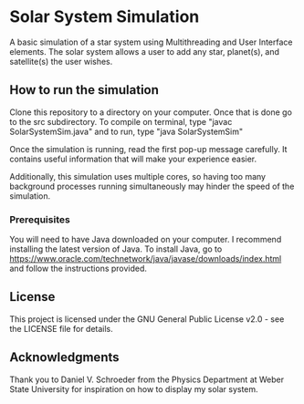 # Solar System Simulation
A basic simulation of a star system using Multithreading and User Interface elements. The solar system allows a user to add any star, planet(s), and satellite(s) the user wishes. 

## How to run the simulation

Clone this repository to a directory on your computer. Once that is done go to the src subdirectory.
To compile on terminal, type "javac SolarSystemSim.java" and to run, type "java SolarSystemSim"

Once the simulation is running, read the first pop-up message carefully. It contains useful information that will make your experience easier. 

Additionally, this simulation uses multiple cores, so having too many background processes running simultaneously may hinder the speed of the simulation. 

### Prerequisites

You will need to have Java downloaded on your computer. I recommend installing the latest version of Java.
To install Java, go to https://www.oracle.com/technetwork/java/javase/downloads/index.html and follow the instructions provided. 

## License

This project is licensed under the GNU General Public License v2.0 - see the LICENSE file for details.

## Acknowledgments

Thank you to Daniel V. Schroeder from the Physics Department at Weber State University for inspiration on how to display my solar system. 
